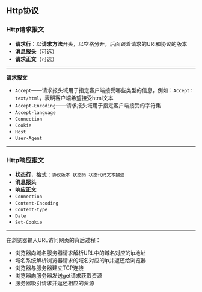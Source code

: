 ## Http协议

### Http请求报文
+ **请求行**：以**请求方法**开头，以空格分开，后面跟着请求的URI和协议的版本
+ **消息报头**（可选）
+ **请求正文**（可选）

----
**请求报文**
+ `Accept`——请求报头域用于指定客户端接受哪些类型的信息，例如：`Accept：text/html`，表明客户端希望接受html文本
+ `Accept-Encoding`——请求报头域用于指定客户端接受的字符集
+ `Accept-language`
+ `Connection`
+ `Cookie`
+ `Host`
+ `User-Agent`


----

### Http响应报文

+ **状态行**，格式：`协议版本 状态码 状态代码文本描述`
+ **消息报头**
+ **响应正文**
+ `Connection`
+ `Content-Encoding`
+ `Content-type`
+ `Date`
+ `Set-Cookie`



-----

在浏览器输入URL访问网页的背后过程：

+ 浏览器向域名服务器请求解析URL中的域名对应的ip地址
+ 域名系统解析浏览器请求的域名对应的ip并返还给浏览器
+ 浏览器与服务器建立TCP连接
+ 浏览器向服务器发送get请求获取资源
+ 服务器吸引请求并返还相应的资源